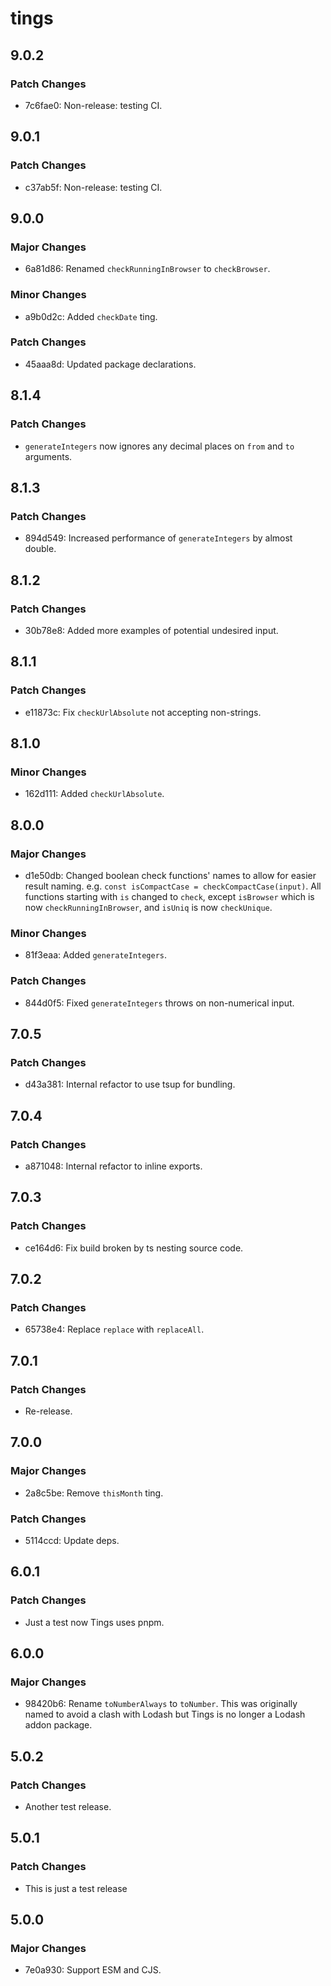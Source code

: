 # tings

## 9.0.2

### Patch Changes

- 7c6fae0: Non-release: testing CI.

## 9.0.1

### Patch Changes

- c37ab5f: Non-release: testing CI.

## 9.0.0

### Major Changes

- 6a81d86: Renamed `checkRunningInBrowser` to `checkBrowser`.

### Minor Changes

- a9b0d2c: Added `checkDate` ting.

### Patch Changes

- 45aaa8d: Updated package declarations.

## 8.1.4

### Patch Changes

- `generateIntegers` now ignores any decimal places on `from` and `to`
  arguments.

## 8.1.3

### Patch Changes

- 894d549: Increased performance of `generateIntegers` by almost double.

## 8.1.2

### Patch Changes

- 30b78e8: Added more examples of potential undesired input.

## 8.1.1

### Patch Changes

- e11873c: Fix `checkUrlAbsolute` not accepting non-strings.

## 8.1.0

### Minor Changes

- 162d111: Added `checkUrlAbsolute`.

## 8.0.0

### Major Changes

- d1e50db: Changed boolean check functions' names to allow for easier result
  naming. e.g. `const isCompactCase = checkCompactCase(input)`. All functions
  starting with `is` changed to `check`, except `isBrowser` which is now
  `checkRunningInBrowser`, and `isUniq` is now `checkUnique`.

### Minor Changes

- 81f3eaa: Added `generateIntegers`.

### Patch Changes

- 844d0f5: Fixed `generateIntegers` throws on non-numerical input.

## 7.0.5

### Patch Changes

- d43a381: Internal refactor to use tsup for bundling.

## 7.0.4

### Patch Changes

- a871048: Internal refactor to inline exports.

## 7.0.3

### Patch Changes

- ce164d6: Fix build broken by ts nesting source code.

## 7.0.2

### Patch Changes

- 65738e4: Replace `replace` with `replaceAll`.

## 7.0.1

### Patch Changes

- Re-release.

## 7.0.0

### Major Changes

- 2a8c5be: Remove `thisMonth` ting.

### Patch Changes

- 5114ccd: Update deps.

## 6.0.1

### Patch Changes

- Just a test now Tings uses pnpm.

## 6.0.0

### Major Changes

- 98420b6: Rename `toNumberAlways` to `toNumber`. This was originally named to
  avoid a clash with Lodash but Tings is no longer a Lodash addon package.

## 5.0.2

### Patch Changes

- Another test release.

## 5.0.1

### Patch Changes

- This is just a test release

## 5.0.0

### Major Changes

- 7e0a930: Support ESM and CJS.
